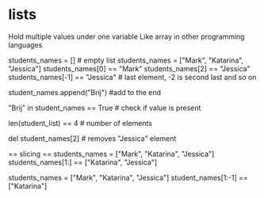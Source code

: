 # lists
Hold multiple values under one variable
Like array in other programming languages

students_names = [] # empty list
students_names = ["Mark", "Katarina", "Jessica"]
students_names[0] == "Mark"
students_names[2] == "Jessica"
students_names[-1] == "Jessica" # last element, -2 is second last and so on

student_names.append("Brij") #add to the end

"Brij" in student_names == True # check if value is present

len(student_list) == 4 # number of elements

del student_names[2] # removes "Jessica" element

== slicing ==
students_names = ["Mark", "Katarina", "Jessica"]
students_names[1:] == ["Katarina", "Jessica"]

students_names = ["Mark", "Katarina", "Jessica"]
student_names[1:-1] == ["Katarina"]

